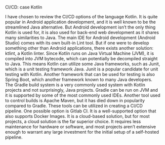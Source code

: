 CI/CD: case Kotlin

I have chosen to review the CI/CD options of the language Kotlin. It is quite popular in Android application development, and it is well known to be the streamlined Java alternative. But Android development isn’t the only thing Kotlin is used for, it is also used for back-end web development as it shares many similarities to Java.
The main IDE for Android development (Android Studio) comes with its own built-in Lint tool. But if one were to develop something other than Android applications, there exists another solution: ktlint, a Kotlin linter. Since Kotlin runs on Java Virtual Machine (JVM), it is compiled into JVM bytecode, which can potentially be decompiled straight to Java. This means Kotlin can utilize some Java frameworks, such as Junit, which is a unit testing framework Java. Junit is a popular candidate for unit testing with Kotlin. Another framework that can be used for testing is also Spring Boot, which another framework known to many Java developers.
The Gradle build system is a very commonly used system with Kotlin projects and not surprisingly, Java projects. Gradle can be run on JVM and it is supported by some of the most commonly used IDEs. Another tool used to control builds is Apache Maven, but it has died down in popularity compared to Gradle.
These tools can be utilized in creating a CI/CD pipeline. One possible option is Gitlab CI. It is a well-supported option that also supports Docker Images. It is a cloud-based solution, but for most projects, a cloud solution is the far superior choice. It requires less maintenance for hardware or software, and most projects aren’t extensive enough to warrant any large investment for the initial setup of a self-hosted pipeline.
